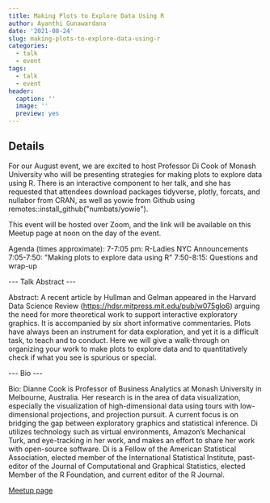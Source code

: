 ```yaml
---
title: Making Plots to Explore Data Using R
author: Ayanthi Gunawardana
date: '2021-08-24'
slug: making-plots-to-explore-data-using-r
categories:
  - talk
  - event
tags:
  - talk
  - event
header:
  caption: ''
  image: ''
  preview: yes
---
```


## Details

For our August event, we are excited to host Professor Di Cook of Monash University who will be presenting strategies for making plots to explore data using R. There is an interactive component to her talk, and she has requested that attendees download packages tidyverse, plotly, forcats, and nullabor from CRAN, as well as yowie from Github using remotes::install_github("numbats/yowie").

This event will be hosted over Zoom, and the link will be available on this Meetup page at noon on the day of the event.

Agenda (times approximate):
7-7:05 pm: R-Ladies NYC Announcements
7:05-7:50: "Making plots to explore data using R"
7:50-8:15: Questions and wrap-up

--- Talk Abstract ---

Abstract: A recent article by Hullman and Gelman appeared in the Harvard Data Science Review (https://hdsr.mitpress.mit.edu/pub/w075glo6) arguing the need for more theoretical work to support interactive exploratory graphics. It is accompanied by six short informative commentaries. Plots have always been an instrument for data exploration, and yet it is a difficult task, to teach and to conduct. Here we will give a walk-through on organizing your work to make plots to explore data and to quantitatively check if what you see is spurious or special.


--- Bio ---

Bio: Dianne Cook is Professor of Business Analytics at Monash University in Melbourne, Australia. Her research is in the area of data visualization, especially the visualization of high-dimensional data using tours with low-dimensional projections, and projection pursuit. A current focus is on bridging the gap between exploratory graphics and statistical inference. Di utilizes technology such as virtual environments, Amazon’s Mechanical Turk, and eye-tracking in her work, and makes an effort to share her work with open-source software. Di is a Fellow of the American Statistical Association, elected member of the International Statistical Institute, past-editor of the Journal of Computational and Graphical Statistics, elected Member of the R Foundation, and current editor of the R Journal.


[Meetup page](https://www.meetup.com/rladies-newyork/events/280162747/)
